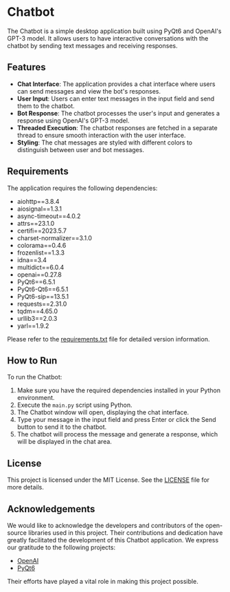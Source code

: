 # Chatbot

The Chatbot is a simple desktop application built using PyQt6 and OpenAI's GPT-3 model. It allows users to have interactive conversations with the chatbot by sending text messages and receiving responses.

## Features

- **Chat Interface**: The application provides a chat interface where users can send messages and view the bot's responses.
- **User Input**: Users can enter text messages in the input field and send them to the chatbot.
- **Bot Response**: The chatbot processes the user's input and generates a response using OpenAI's GPT-3 model.
- **Threaded Execution**: The chatbot responses are fetched in a separate thread to ensure smooth interaction with the user interface.
- **Styling**: The chat messages are styled with different colors to distinguish between user and bot messages.

## Requirements

The application requires the following dependencies:

- aiohttp==3.8.4
- aiosignal==1.3.1
- async-timeout==4.0.2
- attrs==23.1.0
- certifi==2023.5.7
- charset-normalizer==3.1.0
- colorama==0.4.6
- frozenlist==1.3.3
- idna==3.4
- multidict==6.0.4
- openai==0.27.8
- PyQt6==6.5.1
- PyQt6-Qt6==6.5.1
- PyQt6-sip==13.5.1
- requests==2.31.0
- tqdm==4.65.0
- urllib3==2.0.3
- yarl==1.9.2

Please refer to the [requirements.txt](requirements.txt) file for detailed version information.

## How to Run

To run the Chatbot:

1. Make sure you have the required dependencies installed in your Python environment.
2. Execute the `main.py` script using Python.
3. The Chatbot window will open, displaying the chat interface.
4. Type your message in the input field and press Enter or click the Send button to send it to the chatbot.
5. The chatbot will process the message and generate a response, which will be displayed in the chat area.

## License

This project is licensed under the MIT License. See the [LICENSE](LICENSE) file for more details.

## Acknowledgements

We would like to acknowledge the developers and contributors of the open-source libraries used in this project. Their contributions and dedication have greatly facilitated the development of this Chatbot application. We express our gratitude to the following projects:

- [OpenAI](https://pypi.org/project/openai/)
- [PyQt6](https://pypi.org/project/PyQt6/)

Their efforts have played a vital role in making this project possible.